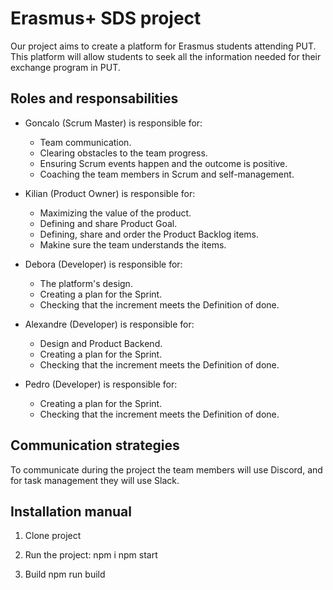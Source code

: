 # Erasmus+ SDS project
Our project aims to create a platform for Erasmus students attending PUT. This platform will allow students to seek all the information needed for their exchange program in PUT.

## Roles and responsabilities 

- Goncalo (Scrum Master) is responsible for:
  - Team communication.
  - Clearing obstacles to the team progress.
  - Ensuring Scrum events happen and the outcome is positive.
  - Coaching the team members in Scrum and self-management.

- Kilian (Product Owner) is responsible for:
  - Maximizing the value of the product.
  - Defining and share Product Goal.
  - Defining, share and order the Product Backlog items.
  - Makine sure the team understands the items.

- Debora (Developer) is responsible for:
  - The platform's design.
  - Creating a plan for the Sprint.
  - Checking that the increment meets the Definition of done.

- Alexandre (Developer) is responsible for:
  - Design and Product Backend.
  - Creating a plan for the Sprint.
  - Checking that the increment meets the Definition of done.

- Pedro (Developer) is responsible for:
  - Creating a plan for the Sprint.
  - Checking that the increment meets the Definition of done.

## Communication strategies

To communicate during the project the team members will use Discord, and for task management they will use Slack.

## Installation manual

1. Clone project

2. Run the project:
  npm i
  npm start
  
3. Build
  npm run build
